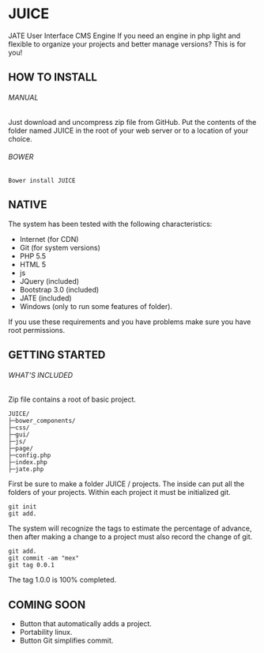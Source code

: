 # JUICE
JATE User Interface CMS Engine
If you need an engine in php light and flexible to organize your projects and better manage versions? This is for you!

## HOW TO INSTALL
###### MANUAL
Just download and uncompress zip file from GitHub.
Put the contents of the folder named JUICE in the root of your web server or to a location of your choice.
###### BOWER
```
Bower install JUICE
```
## NATIVE
The system has been tested with the following characteristics:
- Internet (for CDN)
- Git (for system versions)
- PHP 5.5
- HTML 5
- js
- JQuery (included)
- Bootstrap 3.0 (included)
- JATE (included)
- Windows (only to run some features of folder).

If you use these requirements and you have problems make sure you have root permissions.


## GETTING STARTED
###### WHAT'S INCLUDED
Zip file contains a root of basic project.
```
JUICE/
├─bower_components/
├─css/
├─gui/
├─js/
├─page/
├─config.php
├─index.php
├─jate.php
```
First be sure to make a folder JUICE / projects.
The inside can put all the folders of your projects.
Within each project it must be initialized git.
```
git init
git add.
```
The system will recognize the tags to estimate the percentage of advance, then after making a change to a project must also record the change of git.
```
git add.
git commit -am "mex"
git tag 0.0.1
```
The tag 1.0.0 is 100% completed.

## COMING SOON
- Button that automatically adds a project.
- Portability linux.
- Button Git simplifies commit.
